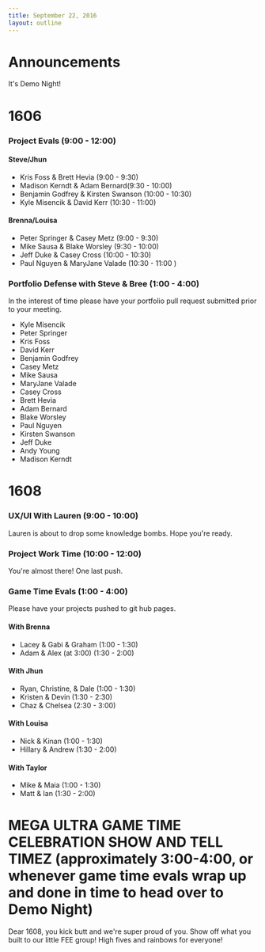 ```yaml
---
title: September 22, 2016
layout: outline
---
```

# Announcements
It's Demo Night!

# 1606

### Project Evals (9:00 - 12:00)

#### Steve/Jhun  

* Kris Foss & Brett Hevia (9:00 - 9:30)
* Madison Kerndt & Adam Bernard(9:30 - 10:00)
* Benjamin Godfrey & Kirsten Swanson (10:00 - 10:30)
* Kyle Misencik & David Kerr (10:30 - 11:00)

#### Brenna/Louisa

* Peter Springer & Casey Metz (9:00 - 9:30)
* Mike Sausa & Blake Worsley (9:30 - 10:00)
* Jeff Duke & Casey Cross (10:00 - 10:30)
* Paul Nguyen & MaryJane Valade (10:30 - 11:00 )

### Portfolio Defense with Steve & Bree (1:00 - 4:00)

 In the interest of time please have your portfolio pull request submitted prior to your meeting.

* Kyle Misencik
* Peter Springer
* Kris Foss
* David Kerr
* Benjamin Godfrey
* Casey Metz
* Mike Sausa
* MaryJane Valade
* Casey Cross
* Brett Hevia
* Adam Bernard
* Blake Worsley
* Paul Nguyen
* Kirsten Swanson
* Jeff Duke
* Andy Young
* Madison Kerndt

# 1608

### UX/UI With Lauren (9:00 - 10:00)

Lauren is about to drop some knowledge bombs. Hope you're ready.

### Project Work Time (10:00 - 12:00)

You're almost there! One last push.

### Game Time Evals (1:00 - 4:00)

Please have your projects pushed to git hub pages.

#### With Brenna

- Lacey & Gabi & Graham (1:00 - 1:30)
- Adam & Alex (at 3:00) (1:30 - 2:00)

#### With Jhun

- Ryan, Christine, & Dale (1:00 - 1:30)
- Kristen & Devin (1:30 - 2:30)
- Chaz & Chelsea (2:30 - 3:00)

#### With Louisa

- Nick & Kinan (1:00 - 1:30)
- Hillary & Andrew (1:30 - 2:00)

#### With Taylor

- Mike & Maia (1:00 - 1:30)
- Matt & Ian  (1:30 - 2:00)

# MEGA ULTRA GAME TIME CELEBRATION SHOW AND TELL TIMEZ (approximately 3:00-4:00, or whenever game time evals wrap up and done in time to head over to Demo Night)

Dear 1608, you kick butt and we're super proud of you. Show off what you built to our little FEE group! High fives and rainbows for everyone!
